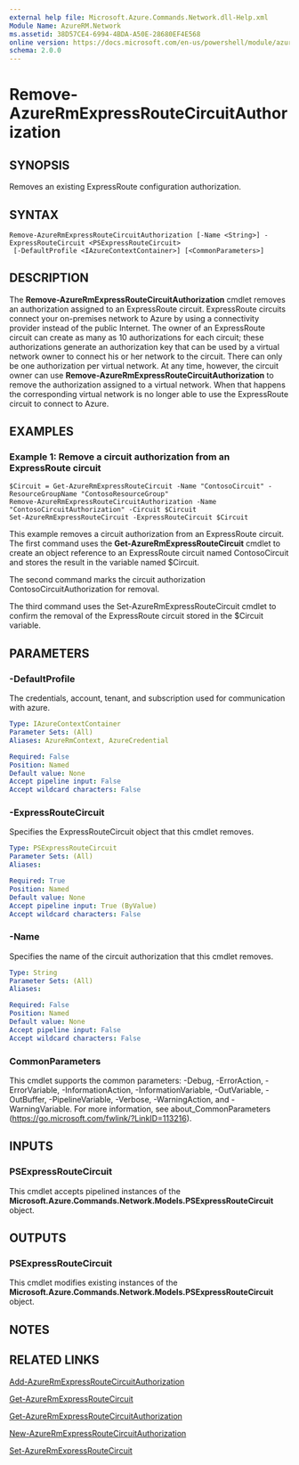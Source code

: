 ```yaml
---
external help file: Microsoft.Azure.Commands.Network.dll-Help.xml
Module Name: AzureRM.Network
ms.assetid: 38D57CE4-6994-4BDA-A50E-28680EF4E568
online version: https://docs.microsoft.com/en-us/powershell/module/azurerm.network/remove-azurermexpressroutecircuitauthorization
schema: 2.0.0
---
```


# Remove-AzureRmExpressRouteCircuitAuthorization

## SYNOPSIS
Removes an existing ExpressRoute configuration authorization.

## SYNTAX

```
Remove-AzureRmExpressRouteCircuitAuthorization [-Name <String>] -ExpressRouteCircuit <PSExpressRouteCircuit>
 [-DefaultProfile <IAzureContextContainer>] [<CommonParameters>]
```

## DESCRIPTION
The **Remove-AzureRmExpressRouteCircuitAuthorization** cmdlet removes an authorization assigned to
an ExpressRoute circuit. ExpressRoute circuits connect your on-premises network to Azure by using a
connectivity provider instead of the public Internet. The owner of an ExpressRoute circuit can
create as many as 10 authorizations for each circuit; these authorizations generate an
authorization key that can be used by a virtual network owner to connect his or her network to the
circuit. There can only be one authorization per virtual network. At any time, however, the circuit
owner can use **Remove-AzureRmExpressRouteCircuitAuthorization** to remove the authorization
assigned to a virtual network. When that happens the corresponding virtual network is no longer
able to use the ExpressRoute circuit to connect to Azure.

## EXAMPLES

### Example 1: Remove a circuit authorization from an ExpressRoute circuit
```
$Circuit = Get-AzureRmExpressRouteCircuit -Name "ContosoCircuit" -ResourceGroupName "ContosoResourceGroup"
Remove-AzureRmExpressRouteCircuitAuthorization -Name "ContosoCircuitAuthorization" -Circuit $Circuit
Set-AzureRmExpressRouteCircuit -ExpressRouteCircuit $Circuit
```

This example removes a circuit authorization from an ExpressRoute circuit. The first command uses
the **Get-AzureRmExpressRouteCircuit** cmdlet to create an object reference to an ExpressRoute
circuit named ContosoCircuit and stores the result in the variable named $Circuit.

The second command marks the circuit authorization ContosoCircuitAuthorization for removal.

The third command uses the Set-AzureRmExpressRouteCircuit cmdlet to confirm the removal of the
ExpressRoute circuit stored in the $Circuit variable.

## PARAMETERS

### -DefaultProfile
The credentials, account, tenant, and subscription used for communication with azure.

```yaml
Type: IAzureContextContainer
Parameter Sets: (All)
Aliases: AzureRmContext, AzureCredential

Required: False
Position: Named
Default value: None
Accept pipeline input: False
Accept wildcard characters: False
```

### -ExpressRouteCircuit
Specifies the ExpressRouteCircuit object that this cmdlet removes.

```yaml
Type: PSExpressRouteCircuit
Parameter Sets: (All)
Aliases: 

Required: True
Position: Named
Default value: None
Accept pipeline input: True (ByValue)
Accept wildcard characters: False
```

### -Name
Specifies the name of the circuit authorization that this cmdlet removes.

```yaml
Type: String
Parameter Sets: (All)
Aliases: 

Required: False
Position: Named
Default value: None
Accept pipeline input: False
Accept wildcard characters: False
```

### CommonParameters
This cmdlet supports the common parameters: -Debug, -ErrorAction, -ErrorVariable, -InformationAction, -InformationVariable, -OutVariable, -OutBuffer, -PipelineVariable, -Verbose, -WarningAction, and -WarningVariable. For more information, see about_CommonParameters (https://go.microsoft.com/fwlink/?LinkID=113216).

## INPUTS

### PSExpressRouteCircuit
This cmdlet accepts pipelined instances of the
**Microsoft.Azure.Commands.Network.Models.PSExpressRouteCircuit** object.

## OUTPUTS

### PSExpressRouteCircuit
This cmdlet modifies existing instances of the
**Microsoft.Azure.Commands.Network.Models.PSExpressRouteCircuit** object.

## NOTES

## RELATED LINKS

[Add-AzureRmExpressRouteCircuitAuthorization](./Add-AzureRmExpressRouteCircuitAuthorization.md)

[Get-AzureRmExpressRouteCircuit](./Get-AzureRmExpressRouteCircuit.md)

[Get-AzureRmExpressRouteCircuitAuthorization](./Get-AzureRmExpressRouteCircuitAuthorization.md)

[New-AzureRmExpressRouteCircuitAuthorization](./New-AzureRmExpressRouteCircuitAuthorization.md)

[Set-AzureRmExpressRouteCircuit](./Set-AzureRmExpressRouteCircuit.md)
